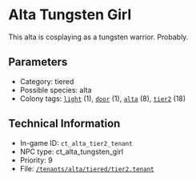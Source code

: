 # Alta Tungsten Girl

This alta is cosplaying as a tungsten warrior. Probably.

## Parameters

- Category: tiered
- Possible species: alta
- Colony tags: [`light`](https://ceterai.github.io/MyEnternia/Wiki/Tags/Light) (1), [`door`](https://ceterai.github.io/MyEnternia/Wiki/Tags/Door) (1), [`alta`](https://ceterai.github.io/MyEnternia/Wiki/Tags/Alta) (8), [`tier2`](https://ceterai.github.io/MyEnternia/Wiki/Tags/Tier2) (18)

## Technical Information

- In-game ID: `ct_alta_tier2_tenant`
- NPC type: ct_alta_tungsten_girl
- Priority: 9
- File: [`/tenants/alta/tiered/tier2.tenant`](https://github.com/Ceterai/Enternia/blob/main/tenants/alta/tiered/tier2.tenant)
